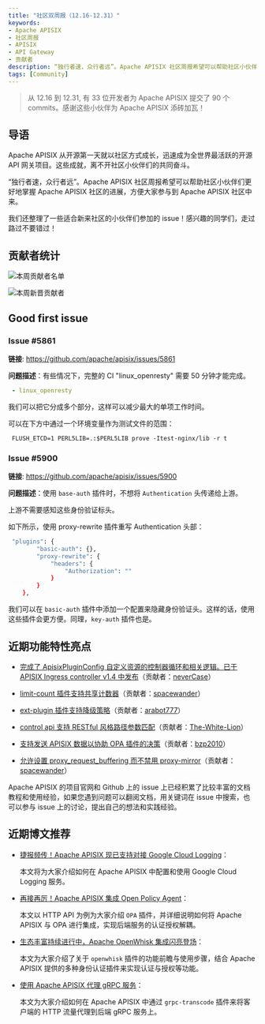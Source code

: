 ```yaml
---
title: "社区双周报（12.16-12.31）"
keywords: 
- Apache APISIX
- 社区周报
- APISIX
- API Gateway
- 贡献者
description: “独行者速，众行者远”。Apache APISIX 社区周报希望可以帮助社区小伙伴们更好地掌握 Apache APISIX 社区的每周进展，方便大家参与到 Apache APISIX 社区中来。
tags: [Community]
---
```


> 从 12.16 到 12.31, 有 33 位开发者为 Apache APISIX 提交了 90 个 commits。感谢这些小伙伴为 Apache APISIX 添砖加瓦！

<!--truncate-->

## 导语

Apache APISIX 从开源第一天就以社区方式成长，迅速成为全世界最活跃的开源 API 网关项目。这些成就，离不开社区小伙伴们的共同奋斗。

“独行者速，众行者远”。Apache APISIX 社区周报希望可以帮助社区小伙伴们更好地掌握 Apache APISIX 社区的进展，方便大家参与到 Apache APISIX 社区中来。

我们还整理了一些适合新来社区的小伙伴们参加的 issue！感兴趣的同学们，走过路过不要错过！

## 贡献者统计

![本周贡献者名单](https://static.apiseven.com/202108/1641356905322-c0fdef6a-370f-4369-b4b8-3e296cdfeb7f.png)

![本周新晋贡献者](https://static.apiseven.com/202108/1641363865367-2500996c-30e9-465e-9a52-2c2981b9b8b2.png)

## Good first issue

### Issue #5861

**链接**: https://github.com/apache/apisix/issues/5861

**问题描述**：有些情况下，完整的 CI "linux_openresty" 需要 50 分钟才能完成。

```YAML
 - linux_openresty
```

我们可以把它分成多个部分，这样可以减少最大的单项工作时间。

可以在下方中通过一个环境变量作为测试文件的范围：

```Shell
 FLUSH_ETCD=1 PERL5LIB=.:$PERL5LIB prove -Itest-nginx/lib -r t
```

### Issue #5900

**链接**: https://github.com/apache/apisix/issues/5900

**问题描述**：使用 `base-auth` 插件时，不想将 `Authentication` 头传递给上游。

上游不需要感知这些身份验证标头。

如下所示，使用 proxy-rewrite 插件重写 Authentication 头部：

```Bash
 "plugins": {
        "basic-auth": {},
        "proxy-rewrite": {
            "headers": {
                "Authorization": ""
            }
        }
    },
```

我们可以在 `basic-auth` 插件中添加一个配置来隐藏身份验证头。这样的话，使用这些插件会更方便。同理，`key-auth` 插件也是。

## 近期功能特性亮点

- [完成了 ApisixPluginConfig 自定义资源的控制器循环和相关逻辑。已于 APISIX Ingress controller v1.4 中发布](https://github.com/apache/apisix-ingress-controller/pull/815)（贡献者：[neverCase](https://github.com/neverCase)）

- [limit-count 插件支持共享计数器](https://github.com/apache/apisix/pull/5881)（贡献者：[spacewander](https://github.com/spacewander)）

- [ext-plugin 插件支持降级策略](https://github.com/apache/apisix/pull/5897)（贡献者：[arabot777](https://github.com/arabot777)）

- [control api 支持 RESTful 风格路径参数匹配](https://github.com/apache/apisix/pull/5934)（贡献者：[The-White-Lion](https://github.com/The-White-Lion)）

- [支持发送 APISIX 数据以协助 OPA 插件的决策](https://github.com/apache/apisix/pull/5874)（贡献者：[bzp2010](https://github.com/bzp2010)）

- [允许设置 proxy_request_buffering 而不禁用 proxy-mirror](https://github.com/apache/apisix/pull/5943)（贡献者：[spacewander](https://github.com/spacewander)）

Apache APISIX 的项目官网和 Github 上的 issue 上已经积累了比较丰富的文档教程和使用经验，如果您遇到问题可以翻阅文档，用关键词在 issue 中搜索，也可以参与 issue 上的讨论，提出自己的想法和实践经验。

## 近期博文推荐

- [捷报频传！Apache APISIX 现已支持对接 Google Cloud Logging](https://apisix.apache.org/zh/blog/2021/12/22/google-logging)：

  本文将为大家介绍如何在 Apache APISIX 中配置和使用 Google Cloud Logging 服务。

- [再接再厉！Apache APISIX 集成 Open Policy Agent](https://apisix.apache.org/zh/blog/2021/12/24/open-policy-agent)：

  本文以 HTTP API 为例为大家介绍 `OPA` 插件，并详细说明如何将 Apache APISIX 与 OPA 进行集成，实现后端服务的认证授权解耦。

- [生态丰富持续进行中，Apache OpenWhisk 集成闪亮登场](https://apisix.apache.org/zh/blog/2021/12/24/apisix-integrate-openwhisk-plugin)：

  本文为大家介绍了关于 `openwhisk` 插件的功能前瞻与使用步骤，结合 Apache APISIX 提供的多种身份认证插件来实现认证与授权等功能。

- [使用 Apache APISIX 代理 gRPC 服务](https://apisix.apache.org/zh/blog/2021/12/30/apisix-proxy-grpc-service)：

  本文为大家介绍如何在 Apache APISIX 中通过 `grpc-transcode` 插件来将客户端的 HTTP 流量代理到后端 gRPC 服务上。
